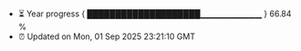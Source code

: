 - ⏳ Year progress { ████████████████████▁▁▁▁▁▁▁▁▁▁ } 66.84 %
- ⏰ Updated on Mon, 01 Sep 2025 23:21:10 GMT

